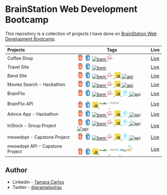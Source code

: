 # BrainStation Web Development Bootcamp
This repository is a collection of projects I have done on [BrainStation Web Development Bootcamp](https://brainstation.io/course/online/remote-web-development-bootcamp).

| Projects    | Tags  | Live |
| :---------- | ------| ---- |
| Coffee Shop | <img src="https://raw.githubusercontent.com/devicons/devicon/master/icons/html5/html5-original-wordmark.svg" alt="html5" width="20" height="20"/> <img src="https://raw.githubusercontent.com/devicons/devicon/master/icons/css3/css3-original-wordmark.svg" alt="css3" width="20" height="20"/> <a href="http://getbem.com/" target="_blank" rel="noreferrer"> <img src="https://cdn.freebiesupply.com/logos/large/2x/bem-logo-png-transparent.png" alt="bem" width="20" height="20" /> </a><a href="https://sass-lang.com" target="_blank" rel="noreferrer"> <img src="https://raw.githubusercontent.com/devicons/devicon/master/icons/sass/sass-original.svg" alt="sass" width="20" height="20" /> </a> |[Live](https://aramatsolrac.github.io/BrainStation/coffee_shop/) |
| Travel Site | <img src="https://raw.githubusercontent.com/devicons/devicon/master/icons/html5/html5-original-wordmark.svg" alt="html5" width="20" height="20"/> <img src="https://raw.githubusercontent.com/devicons/devicon/master/icons/css3/css3-original-wordmark.svg" alt="css3" width="20" height="20"/> <a href="http://getbem.com/" target="_blank" rel="noreferrer"> <img src="https://cdn.freebiesupply.com/logos/large/2x/bem-logo-png-transparent.png" alt="bem" width="20" height="20" /> </a> | [Live](https://aramatsolrac.github.io/BrainStation/travelsite/)  |
| Band Site | <img src="https://raw.githubusercontent.com/devicons/devicon/master/icons/html5/html5-original-wordmark.svg" alt="html5" width="20" height="20"/> <img src="https://raw.githubusercontent.com/devicons/devicon/master/icons/css3/css3-original-wordmark.svg" alt="css3" width="20" height="20"/> <a href="http://getbem.com/" target="_blank" rel="noreferrer"> <img src="https://cdn.freebiesupply.com/logos/large/2x/bem-logo-png-transparent.png" alt="bem" width="20" height="20" /> </a><a href="https://sass-lang.com" target="_blank" rel="noreferrer"> <img src="https://raw.githubusercontent.com/devicons/devicon/master/icons/sass/sass-original.svg" alt="sass" width="20" height="20" /> </a> <a href="https://developer.mozilla.org/en-US/docs/Web/JavaScript" target="_blank" rel="noreferrer"><img src="https://raw.githubusercontent.com/devicons/devicon/master/icons/javascript/javascript-original.svg" alt="javascript" width="20" height="20"/> <img src="https://cdn-icons-png.flaticon.com/512/2164/2164832.png" alt="api" width="20" height="20"/></a>| [Live](https://aramatsolrac.github.io/BrainStation/bandsite/)|
| Movies Search - Hackathon | <img src="https://raw.githubusercontent.com/devicons/devicon/master/icons/html5/html5-original-wordmark.svg" alt="html5" width="20" height="20"/> <img src="https://raw.githubusercontent.com/devicons/devicon/master/icons/css3/css3-original-wordmark.svg" alt="css3" width="20" height="20"/> <a href="http://getbem.com/" target="_blank" rel="noreferrer"> <img src="https://cdn.freebiesupply.com/logos/large/2x/bem-logo-png-transparent.png" alt="bem" width="20" height="20" /> </a><a href="https://sass-lang.com" target="_blank" rel="noreferrer"> <img src="https://raw.githubusercontent.com/devicons/devicon/master/icons/sass/sass-original.svg" alt="sass" width="20" height="20" /> </a> <a href="https://developer.mozilla.org/en-US/docs/Web/JavaScript" target="_blank" rel="noreferrer"><img src="https://raw.githubusercontent.com/devicons/devicon/master/icons/javascript/javascript-original.svg" alt="javascript" width="20" height="20"/> <img src="https://cdn-icons-png.flaticon.com/512/2164/2164832.png" alt="api" width="20" height="20"/></a>| [Live](https://aramatsolrac.github.io/moviesAPI/index.html)|
| BrainFlix | <img src="https://raw.githubusercontent.com/devicons/devicon/master/icons/html5/html5-original-wordmark.svg" alt="html5" width="20" height="20"/> <img src="https://raw.githubusercontent.com/devicons/devicon/master/icons/css3/css3-original-wordmark.svg" alt="css3" width="20" height="20"/> <a href="http://getbem.com/" target="_blank" rel="noreferrer"> <img src="https://cdn.freebiesupply.com/logos/large/2x/bem-logo-png-transparent.png" alt="bem" width="20" height="20" /> </a><a href="https://sass-lang.com" target="_blank" rel="noreferrer"> <img src="https://raw.githubusercontent.com/devicons/devicon/master/icons/sass/sass-original.svg" alt="sass" width="20" height="20" /> </a> <a href="https://developer.mozilla.org/en-US/docs/Web/JavaScript" target="_blank" rel="noreferrer"><img src="https://raw.githubusercontent.com/devicons/devicon/master/icons/javascript/javascript-original.svg" alt="javascript" width="20" height="20"/><a href="https://reactjs.org/" target="_blank" rel="noreferrer"> <img src="https://raw.githubusercontent.com/devicons/devicon/master/icons/react/react-original-wordmark.svg" alt="react" width="20" height="20" /> </a>  <img src="https://cdn-icons-png.flaticon.com/512/2164/2164832.png" alt="api" width="20" height="20"/></a>| [Live](https://tamara-carlos-brainflix.herokuapp.com/)|
| BrainFlix API| <img src="https://raw.githubusercontent.com/devicons/devicon/master/icons/html5/html5-original-wordmark.svg" alt="html5" width="20" height="20"/> <img src="https://raw.githubusercontent.com/devicons/devicon/master/icons/css3/css3-original-wordmark.svg" alt="css3" width="20" height="20"/> <img src="https://raw.githubusercontent.com/devicons/devicon/master/icons/javascript/javascript-original.svg" alt="javascript" width="20" height="20"/><a href="https://nodejs.org" target="_blank" rel="noreferrer"> <img src="https://raw.githubusercontent.com/devicons/devicon/master/icons/nodejs/nodejs-original-wordmark.svg" alt="nodejs" width="30" height="30"/> </a><a href="https://expressjs.com" target="_blank" rel="noreferrer"> <img src="https://raw.githubusercontent.com/devicons/devicon/master/icons/express/express-original-wordmark.svg" alt="express" width="30" height="30"/> </a>| [Live](https://brainflix-api.herokuapp.com/)|
| Advice App - Hackathon | <img src="https://raw.githubusercontent.com/devicons/devicon/master/icons/html5/html5-original-wordmark.svg" alt="html5" width="20" height="20"/> <img src="https://raw.githubusercontent.com/devicons/devicon/master/icons/css3/css3-original-wordmark.svg" alt="css3" width="20" height="20"/> <a href="http://getbem.com/" target="_blank" rel="noreferrer"> <img src="https://cdn.freebiesupply.com/logos/large/2x/bem-logo-png-transparent.png" alt="bem" width="20" height="20" /> </a><a href="https://sass-lang.com" target="_blank" rel="noreferrer"> <img src="https://raw.githubusercontent.com/devicons/devicon/master/icons/sass/sass-original.svg" alt="sass" width="20" height="20" /> </a> <a href="https://developer.mozilla.org/en-US/docs/Web/JavaScript" target="_blank" rel="noreferrer"><img src="https://raw.githubusercontent.com/devicons/devicon/master/icons/javascript/javascript-original.svg" alt="javascript" width="20" height="20"/><a href="https://reactjs.org/" target="_blank" rel="noreferrer"> <img src="https://raw.githubusercontent.com/devicons/devicon/master/icons/react/react-original-wordmark.svg" alt="react" width="20" height="20" /> </a>  <img src="https://cdn-icons-png.flaticon.com/512/2164/2164832.png" alt="api" width="20" height="20"/></a>| [Live](https://advice-generator-project.herokuapp.com/)|
| InStock - Group Project | <img src="https://raw.githubusercontent.com/devicons/devicon/master/icons/html5/html5-original-wordmark.svg" alt="html5" width="20" height="20"/> <img src="https://raw.githubusercontent.com/devicons/devicon/master/icons/css3/css3-original-wordmark.svg" alt="css3" width="20" height="20"/> <a href="http://getbem.com/" target="_blank" rel="noreferrer"> <img src="https://cdn.freebiesupply.com/logos/large/2x/bem-logo-png-transparent.png" alt="bem" width="20" height="20" /> </a><a href="https://sass-lang.com" target="_blank" rel="noreferrer"> <img src="https://raw.githubusercontent.com/devicons/devicon/master/icons/sass/sass-original.svg" alt="sass" width="20" height="20" /> </a> <a href="https://developer.mozilla.org/en-US/docs/Web/JavaScript" target="_blank" rel="noreferrer"><img src="https://raw.githubusercontent.com/devicons/devicon/master/icons/javascript/javascript-original.svg" alt="javascript" width="20" height="20"/><a href="https://reactjs.org/" target="_blank" rel="noreferrer"> <img src="https://raw.githubusercontent.com/devicons/devicon/master/icons/react/react-original-wordmark.svg" alt="react" width="20" height="20" /> </a>  <img src="https://cdn-icons-png.flaticon.com/512/2164/2164832.png" alt="api" width="20" height="20"/></a> </a>  <img src="https://cdn-icons-png.flaticon.com/512/5968/5968875.png" alt="api" width="20" height="20"/></a>| [Live](https://instockproject.herokuapp.com/)|
| meowdopt - Capstone Project | <img src="https://raw.githubusercontent.com/devicons/devicon/master/icons/html5/html5-original-wordmark.svg" alt="html5" width="20" height="20"/> <img src="https://raw.githubusercontent.com/devicons/devicon/master/icons/css3/css3-original-wordmark.svg" alt="css3" width="20" height="20"/> <a href="http://getbem.com/" target="_blank" rel="noreferrer"> <img src="https://cdn.freebiesupply.com/logos/large/2x/bem-logo-png-transparent.png" alt="bem" width="20" height="20" /> </a><a href="https://sass-lang.com" target="_blank" rel="noreferrer"> <img src="https://raw.githubusercontent.com/devicons/devicon/master/icons/sass/sass-original.svg" alt="sass" width="20" height="20" /> </a> <a href="https://developer.mozilla.org/en-US/docs/Web/JavaScript" target="_blank" rel="noreferrer"><img src="https://raw.githubusercontent.com/devicons/devicon/master/icons/javascript/javascript-original.svg" alt="javascript" width="20" height="20"/><a href="https://reactjs.org/" target="_blank" rel="noreferrer"> <img src="https://raw.githubusercontent.com/devicons/devicon/master/icons/react/react-original-wordmark.svg" alt="react" width="20" height="20" /> </a>  <img src="https://cdn-icons-png.flaticon.com/512/2164/2164832.png" alt="api" width="20" height="20"/> | [Live](https://meowdopt.herokuapp.com/)|
| meowdopt API - Capstone Project |<img src="https://raw.githubusercontent.com/devicons/devicon/master/icons/html5/html5-original-wordmark.svg" alt="html5" width="20" height="20"/> <img src="https://raw.githubusercontent.com/devicons/devicon/master/icons/css3/css3-original-wordmark.svg" alt="css3" width="20" height="20"/> <img src="https://raw.githubusercontent.com/devicons/devicon/master/icons/javascript/javascript-original.svg" alt="javascript" width="20" height="20"/><a href="https://nodejs.org" target="_blank" rel="noreferrer"> <img src="https://raw.githubusercontent.com/devicons/devicon/master/icons/nodejs/nodejs-original-wordmark.svg" alt="nodejs" width="30" height="30"/> </a><a href="https://expressjs.com" target="_blank" rel="noreferrer"> <img src="https://raw.githubusercontent.com/devicons/devicon/master/icons/express/express-original-wordmark.svg" alt="express" width="30" height="30"/> </a> <a href="https://www.mysql.com/" target="_blank" rel="noreferrer"> <img src="https://raw.githubusercontent.com/devicons/devicon/master/icons/mysql/mysql-original-wordmark.svg" alt="mysql" width="40" height="40"/> </a> <a href="https://nodejs.org" target="_blank" rel="noreferrer"> | [Live](https://meowdopt-api.herokuapp.com/)|



## Author
- Linkedin - [Tamara Carlos](https://www.linkedin.com/in/tamaracarlos/)
- Twitter - [@aramatsolrac](https://twitter.com/aramatsolrac)


